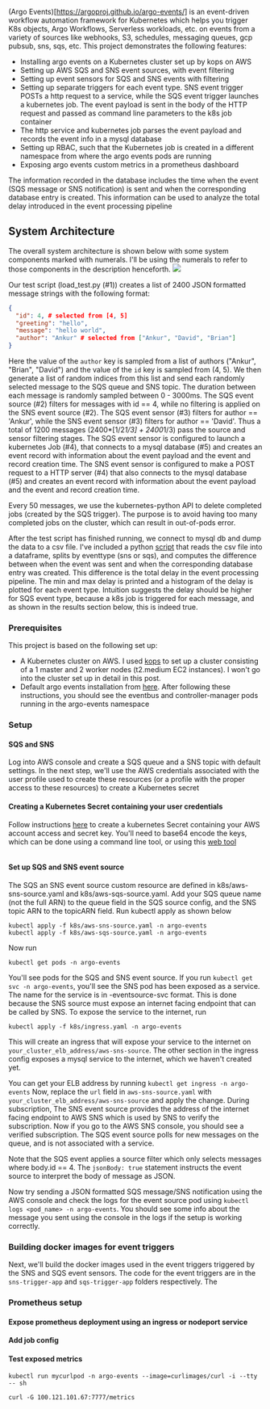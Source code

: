 (Argo Events)[https://argoproj.github.io/argo-events/] is an event-driven workflow automation framework for Kubernetes which helps you trigger K8s objects, Argo Workflows, Serverless workloads, etc. on events from a variety of sources like webhooks, S3, schedules, messaging queues, gcp pubsub, sns, sqs, etc.
This project demonstrates the following features:
- Installing argo events on a Kubernetes cluster set up by kops on AWS
- Setting up AWS SQS and SNS event sources, with event filtering
- Setting up event sensors for SQS and SNS events with filtering
- Setting up separate triggers for each event type. SNS event trigger POSTs a http request to a service, while the SQS event trigger launches a kubernetes job. The event payload is sent in the body of the HTTP request and passed as command line parameters to the k8s job container 
- The http service and kubernetes job parses the event payload and records the event info in a mysql database
- Setting up RBAC, such that the Kubernetes job is created in a different namespace from where the argo events pods are running
- Exposing argo events custom metrics in a prometheus dashboard

The information recorded in the database includes the time when the event (SQS message or SNS notification) is sent and when the corresponding database entry is created. This information can be used to analyze the total delay introduced in the event processing pipeline

## System Architecture
The overall system architecture is shown below with some system components marked with numerals. I'll be using the numerals to refer to those components in the description henceforth. 
![](system_architecture)

Our test script (load_test.py (#1)) creates a list of 2400 JSON formatted message strings with the following format:
```json
{
  "id": 4, # selected from [4, 5]
  "greeting": "hello",
  "message": "hello world",
  "author": "Ankur" # selected from ["Ankur", "David", "Brian"]
}

```
Here the value of the `author` key is sampled from a list of authors ("Ankur", "Brian", "David") and the value of the `id` key is sampled from (4, 5). We then generate a list of random indices from this list and send each randomly selected message to the SQS queue and SNS topic. The duration between each message is randomly sampled between 0 - 3000ms. The SQS event source (#2) filters for messages with id == 4, while no filtering is applied on the SNS event source (#2). The SQS event sensor (#3) filters for author == 'Ankur', while the SNS event sensor (#3) filters for author == 'David'. Thus a total of 1200 messages (2400*[1/2*1/3] + 2400*1/3) pass the source and sensor filtering stages. The SQS event sensor is configured to launch a kubernetes Job (#4), that connects to a mysql database (#5) and creates an event record with information about the event payload and the event and record creation  time. The SNS event sensor is configured to make a POST request to a HTTP server (#4) that also connects to the mysql database (#5) and creates an event record with information about the event payload and the event and record creation  time.

Every 50 messages, we use the kubernetes-python API to delete completed jobs (created by the SQS trigger). The purpose is to avoid having too many completed jobs on the cluster, which can result in out-of-pods error. 

After the test script has finished running, we connect to mysql db and dump the data to a csv file. I've included a python [script](/tools/analysis.py) that reads the csv file into a dataframe, splits by eventtype (sns or sqs), and computes the difference between when the event was sent and when the corresponding database entry was created. This difference is the total delay in the event processing pipeline. The min and max delay is printed and a histogram of the delay is plotted for each event type. Intuition suggests the delay should be higher for SQS event type, because a k8s job is triggered for each message, and as shown in the results section below, this is indeed true.

### Prerequisites
This project is based on the following set up:

- A Kubernetes cluster on AWS. I used [kops](https://kops.sigs.k8s.io/getting_started/install/) to set up a cluster consisting of a 1 master and 2 worker nodes (t2.medium EC2 instances). I won't go into the cluster set up in detail in this post. 
- Default argo events installation from [here](https://argoproj.github.io/argo-events/installation/). After following these instructions, you should see the eventbus and controller-manager pods running in the argo-events namespace

### Setup
#### SQS and SNS
Log into AWS console and create a SQS queue and a SNS topic with default settings. In the next step, we'll use the AWS credentials associated with the user profile used to create these resources (or a profile with the proper access to these resources) to create a Kubernetes secret 

#### Creating a Kubernetes Secret containing your user credentials
Follow instructions [here](https://argoproj.github.io/argo-events/eventsources/setup/aws-sqs/) to create a kubernetes Secret containing your AWS account access and secret key. You'll need to base64 encode the keys, which can be done using a command line tool, or using this [web tool](https://www.base64encode.org/)
```commandline

```
#### Set up SQS and SNS event source
The SQS an SNS event source custom resource are defined in k8s/aws-sns-source.yaml and k8s/aws-sqs-source.yaml. Add your SQS queue name (not the full ARN) to the queue field in the SQS source config, and the SNS topic ARN to the topicARN field. Run kubectl apply as shown below
```commandline
kubectl apply -f k8s/aws-sns-source.yaml -n argo-events
kubectl apply -f k8s/aws-sqs-source.yaml -n argo-events
```

Now run 
```commandline
kubectl get pods -n argo-events
```
You'll see pods for the SQS and SNS event source. If you run `kubectl get svc -n argo-events`, you'll see the SNS pod has been exposed as a service. The name for the service is in <event-source-name>-eventsource-svc format. 
This is done because the SNS source must expose an internet facing endpoint that can be called by SNS. To expose the service to the internet, run 
```commandline
kubectl apply -f k8s/ingress.yaml -n argo-events
``` 
This will create an ingress that will expose your service to the internet on `your_cluster_elb_address/aws-sns-source`. The other section in the ingress config exposes a mysql service to the internet, which we haven't created yet. 

You can get your ELB address by running `kubectl get ingress -n argo-events`
Now, replace the `url` field in `aws-sns-source.yaml` with `your_cluster_elb_address/aws-sns-source` and apply the change. During subscription, The SNS event source provides the address of the internet facing endpoint to AWS SNS which is used by SNS to verify the subscription. Now if you go to the AWS SNS console, you should see a verified subscription. The SQS event source polls for new messages on the queue, and is not associated with a service. 

Note that the SQS event applies a source filter which only selects messages where body.id == 4. The `jsonBody: true` statement instructs the event source to interpret the body of message as JSON. 

Now try sending a JSON formatted SQS message/SNS notification using the AWS console and check the logs for the event source pod using `kubectl logs <pod_name> -n argo-events`. You should see some info about the message you sent using the console in the logs if the setup is working correctly. 

### Building docker images for event triggers
Next, we'll build the docker images used in the event triggers triggered by the SNS and SQS event sensors. The code for the event triggers are in the `sns-trigger-app` and `sqs-trigger-app` folders respectively. The 




### Prometheus setup
#### Expose prometheus deployment using an ingress or nodeport service
#### Add job config
#### Test exposed metrics
```
kubectl run mycurlpod -n argo-events --image=curlimages/curl -i --tty -- sh
```

```angular2
curl -G 100.121.101.67:7777/metrics
```